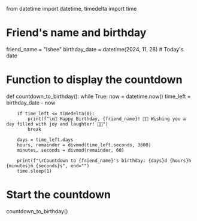 from datetime import datetime, timedelta
import time

# Friend's name and birthday
friend_name = "Ishee"
birthday_date = datetime(2024, 11, 28)  # Today's date

# Function to display the countdown
def countdown_to_birthday():
    while True:
        now = datetime.now()
        time_left = birthday_date - now

        if time_left <= timedelta(0):
            print(f"\n🎉 Happy Birthday, {friend_name}! 🎂🎈 Wishing you a day filled with joy and laughter! 🎁🎊")
            break

        days = time_left.days
        hours, remainder = divmod(time_left.seconds, 3600)
        minutes, seconds = divmod(remainder, 60)

        print(f"\rCountdown to {friend_name}'s birthday: {days}d {hours}h {minutes}m {seconds}s", end="")
        time.sleep(1)

# Start the countdown
countdown_to_birthday()
